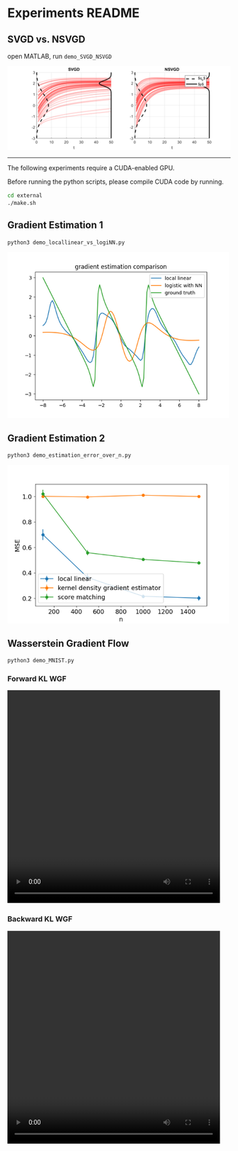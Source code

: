 # Experiments README

## SVGD vs. NSVGD 
open MATLAB, run ```demo_SVGD_NSVGD```

<img src="figs/demo_SVGD_NSVGD.png" width="650"/>

----

The following experiments require a CUDA-enabled GPU.

Before running the python scripts, please 
compile CUDA code by running. 
```bash
cd external
./make.sh
```

## Gradient Estimation 1
```bash
python3 demo_locallinear_vs_logiNN.py
```
<img src="figs/Local_Linear_vs_LogiNN.png" width="500"/>

## Gradient Estimation 2
```bash
python3 demo_estimation_error_over_n.py
```
<img src="figs/error_over_n.png" width="500"/>

## Wasserstein Gradient Flow
```bash
python3 demo_MNIST.py
```
### Forward KL WGF
<video width="480" height="480" controls>
  <source src="figs/fKL_MNIST.mp4" type="video/mp4">
</video>

### Backward KL WGF
<video width="480" height="480" controls>
  <source src="figs/rKL_MNIST.mp4" type="video/mp4">
</video>